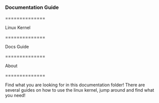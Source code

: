 ### Documentation Guide

==============


Linux Kernel

==============

Docs Guide

==============

About

==============

Find what you are looking for in this documentation folder! There are several guides
on how to use the linux kernel, jump around and
find what you need!